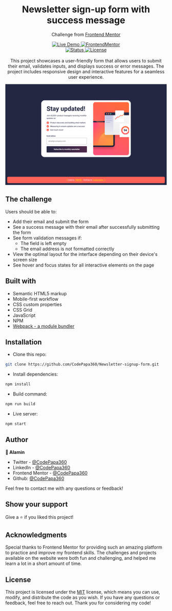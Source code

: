 <h1 align="center">Newsletter sign-up form with success message</h1>

<div align="center">

Challenge from [Frontend Mentor](https://www.frontendmentor.io/profile/CodePapa360)

</div>

<!-- Badges -->
<div align="center">

<!-- Live -->
<a href="https://newsletter-signup-form-codepapa360.netlify.app/">
    <img src="https://custom-icon-badges.demolab.com/badge/Live%20Demo-blue?style=for-the-badge&logo=live360&labelColor=666666" alt="Live Demo" />
</a>

<!-- Frontend Mentor -->
<a href="#">
    <img src="https://img.shields.io/badge/Frontend mentor-100000?style=for-the-badge&logo=frontendmentor&logoColor=white&labelColor=666666&color=2490A9"  alt="FrontendMentor">
</a>

</div>

<div align="center">

<!-- Status -->

<!-- <img src="https://img.shields.io/badge/Status-In Progress-red?style=flat" alt="Status" /> -->
<a href="">
    <img src="https://img.shields.io/badge/Status-Completed-success?style=flat" alt="Status" />
</a>
<!-- Liceensee -->
<a href="https://github.com/CodePapa360/Newsletter-signup-form/blob/main/LICENSE.md">
    <img src="https://img.shields.io/badge/License-MIT-blue?style=flat" alt="License" />
</a>

</div>

<br>

<!--Project Brief -->
<div align="center">
This project showcases a user-friendly form that allows users to submit their email, validates inputs, and displays success or error messages. The project includes responsive design and interactive features for a seamless user experience.
</div>

</p>

<a align="center" href="https://newsletter-signup-form-codepapa360.netlify.app/">

![Screenshot](./screenshots/Newsletter-signup-form-with-success-message-screenshot-codepapa360.png)

</a>

## The challenge

Users should be able to:

- Add their email and submit the form
- See a success message with their email after successfully submitting the form
- See form validation messages if:
  - The field is left empty
  - The email address is not formatted correctly
- View the optimal layout for the interface depending on their device's screen size
- See hover and focus states for all interactive elements on the page

## Built with

- Semantic HTML5 markup
- Mobile-first workflow
- CSS custom properties
- CSS Grid
- JavaScript
- NPM
- [Webpack - a module bundler](https://webpack.js.org/)

## Installation

- Clone this repo:

```sh
git clone https://github.com/CodePapa360/Newsletter-signup-form.git
```

- Install dependencies:

```sh
npm install
```

- Build command:

```sh
npm run build
```

- Live server:

```sh
npm start
```

## Author

<b>👤 Alamin</b>

- Twitter - [@CodePapa360](https://www.twitter.com/CodePapa360)
- LinkedIn - [@CodePapa360](https://www.linkedin.com/in/codepapa360)
- Frontend Mentor - [@CodePapa360](https://www.frontendmentor.io/profile/CodePapa360)
- Github: [@CodePapa360](https://github.com/codepapa360)

Feel free to contact me with any questions or feedback!

## Show your support

Give a ⭐️ if you liked this project!

## Acknowledgments

Special thanks to Frontend Mentor for providing such an amazing platform to practice and improve my frontend skills. The challenges and projects available on the website were both fun and challenging, and helped me learn a lot in a short amount of time.

## License

This project is licensed under the [MIT](https://github.com/CodePapa360/Newsletter-signup-form/blob/main/LICENSE.md) license, which means you can use, modify, and distribute the code as you wish. If you have any questions or feedback, feel free to reach out. Thank you for considering my code!
